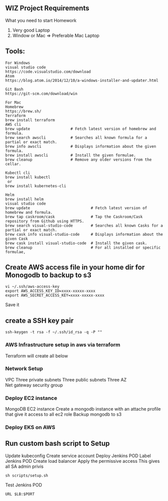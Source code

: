 ## WIZ Project Requirements 

What you need to start Homework
1.	Very good Laptop
2.	Window or Mac => Preferable Mac Laptop

## Tools:
```
For Windows
visual studio code
https://code.visualstudio.com/download
Atom
https://blog.atom.io/2014/12/10/a-windows-installer-and-updater.html

Git Bash
https://git-scm.com/download/win

For Mac
Homebrew
https://brew.sh/
Terraform
brew install terraform  
AWS cli
brew update                  # Fetch latest version of homebrew and formula.
brew search awscli           # Searches all known formula for a partial or exact match.
brew info awscli             # Displays information about the given formula.
brew install awscli          # Install the given formulae.
brew cleanup                 # Remove any older versions from the cellar.

Kubectl cli
brew install kubectl 
 or
brew install kubernetes-cli

Helm
brew install helm
visual studio code
brew update                           # Fetch latest version of homebrew and formula.
brew tap caskroom/cask                # Tap the Caskroom/Cask repository from Github using HTTPS.
brew search visual-studio-code        # Searches all known Casks for a partial or exact match.
brew cask info visual-studio-code     # Displays information about the given Cask
brew cask install visual-studio-code  # Install the given cask.
brew cleanup                          # For all installed or specific formulae, 
```
## Create AWS access file in your home dir for Monogodb to backup to  s3
```
vi ~/.ssh/aws-access-key
export AWS_ACCESS_KEY_ID=xxxx-xxxxx-xxxx
export AWS_SECRET_ACCESS_KEY=xxxx-xxxxx-xxxx
```
Save it
## create a SSH key pair
```
ssh-keygen -t rsa -f ~/.ssh/id_rsa -q -P ""
``` 
### AWS Infrastructure setup in aws via terraform
Terraform will create all below
### Network Setup
VPC 
Three private subnets
Three public subnets
Three AZ  
Net gateway
security group

### Deploy EC2 instance
MongoDB EC2 instance
Create a mongodb instance with an attache profile that give it access to all ec2 role 
Backup mongodb to s3

### Deploy EKS on AWS

## Run custom bash script to Setup 
Update kubeconfig 
Create service account
Deploy Jenkins POD
Label Jenkins POD
Create load balancer
Apply the permissive access This gives all SA admin privis

```
sh scripts/setup.sh
```
Test Jenkins POD
```
URL $LB:$PORT
```
